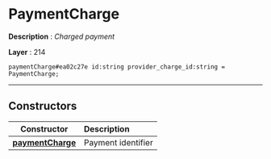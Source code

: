# PaymentCharge

**Description** : *Charged payment*

**Layer** : 214

```tl
paymentCharge#ea02c27e id:string provider_charge_id:string = PaymentCharge;
```

---

## Constructors

| Constructor | Description |
| :---: | :--- |
| [**paymentCharge**](constructor/paymentCharge) | Payment identifier |